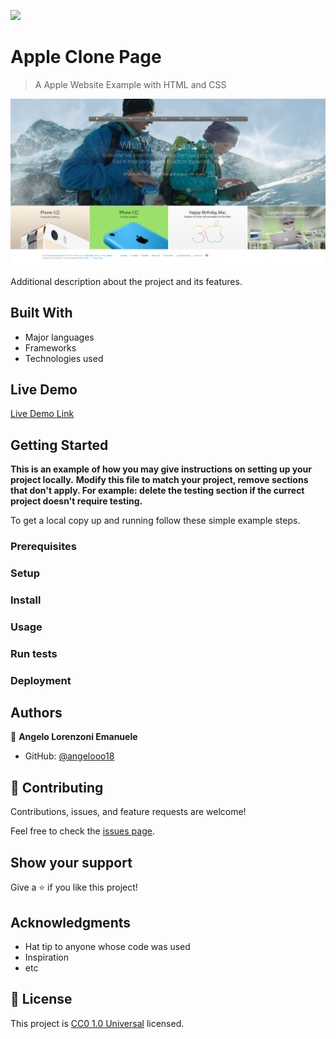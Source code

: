 ![](https://img.shields.io/badge/Uneweb-blue)

# Apple Clone Page

> A Apple Website Example with HTML and CSS

![screenshot](./app_screenshot.png)

Additional description about the project and its features.

## Built With

- Major languages
- Frameworks
- Technologies used

## Live Demo

[Live Demo Link](https://angelooo18.github.io/apple-clone-page-angelo-09oct23/)


## Getting Started

**This is an example of how you may give instructions on setting up your project locally.**
**Modify this file to match your project, remove sections that don't apply. For example: delete the testing section if the currect project doesn't require testing.**


To get a local copy up and running follow these simple example steps.

### Prerequisites

### Setup

### Install

### Usage

### Run tests

### Deployment



## Authors

👤 **Angelo Lorenzoni Emanuele**

- GitHub: [@angelooo18](https://github.com/angelooo18)

## 🤝 Contributing

Contributions, issues, and feature requests are welcome!

Feel free to check the [issues page](issues/).

## Show your support

Give a ⭐️ if you like this project!

## Acknowledgments

- Hat tip to anyone whose code was used
- Inspiration
- etc

## 📝 License

This project is [CC0 1.0 Universal](LICENSE) licensed.
